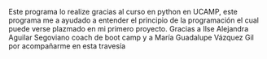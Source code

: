 Este programa lo realize gracias al curso en python en UCAMP, este programa me a ayudado
a entender el principio de la programación el cual puede verse plazmado en mi primero proyecto. 
Gracias a Ilse Alejandra Aguilar Segoviano coach de boot camp y a María Guadalupe Vázquez Gil por
acompañarme en esta travesía
